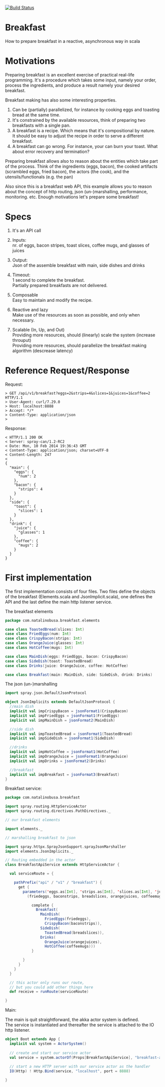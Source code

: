 [![Build Status](https://drone.io/github.com/natalinobusa/breakfast/status.png)](https://drone.io/github.com/natalinobusa/breakfast/latest)

Breakfast
=========

How to prepare breakfast in a reactive, asynchronous way in scala

Motivations
============

Preparing breakfast is an excellent exercise of practical real-life programming. It's a procedure which takes some input, namely your order, process the ingredients, and produce a result namely your desired breakfast.

Breakfast making has also some interesting properties. 

1. Can be (partially) parallelized, for instance by cooking eggs and toasting bread at the same time. 
2. It's constrained by the available resources, think of preparing two breakfasts with a single pan. 
3. A breakfast is a recipe. Which means that it's compositional by nature.   
   It should be easy to adjust the recipe in order to serve a different breakfast.
4. A breakfast can go wrong. For instance, your can burn your toast. What about error recovery and termination?

Preparing breakfast allows also to reason about the entities which take part of the process. 
Think of the ingredients (eggs, bacon), the cooked artifacts (scrambled eggs, fried bacon), the actors (the cook), and the utensils/functionals (e.g. the pan)

Also since this is a breakfast web API, this example allows you to reason about the concept of http routing, json (un-)marshalling, performance, monitoring. etc.
Enough motivations let's prepare some breakfast!

Specs
============
1. It's an API call

2. Inputs:   
	nr. of eggs, bacon stripes, toast slices, coffee mugs, and glasses of juices

3. Output:   
	Json of the assemble breakfast with main, side dishes and drinks

4. Timeout:   
	1 second to complete the breakfast.   
	Partially prepared breakfasts are not delivered.

5. Composable   
	Easy to maintain and modify the recipe.

6. Reactive and lazy   
	Make use of the resources as soon as possible, and only when necessary.

7. Scalable (In, Up, and Out)   
	Providing more resources, should (linearly) scale the system (increase throuput)   
	Providing more resources, should parallelize the breakfast making algorithm (descrease latency)

Reference Request/Response
============
Request:

	> GET /api/v1/breakfast?eggs=2&strips=4&slices=1&juices=1&coffee=2 HTTP/1.1
	> User-Agent: curl/7.29.0
	> Host: localhost:8888
	> Accept: */*
	> Content-Type: application/json
	> 

Response:

	< HTTP/1.1 200 OK
	< Server: spray-can/1.2-RC2
	< Date: Mon, 10 Feb 2014 19:36:43 GMT
	< Content-Type: application/json; charset=UTF-8
	< Content-Length: 247
	< 
	{
	  "main": {
	    "eggs": {
	      "num": 2
	    },
	    "bacon": {
	      "strips": 4
	    }
	  },
	  "side": {
	    "toast": {
	      "slices": 1
	    }
	  },
	  "drink": {
	    "juice": {
	      "glasses": 1
	    },
	    "coffee": {
	      "mugs": 2
	    }
	  }
	}

First implementation
============

The first implementation consists of four files. Two files define the objects of the breakfast (Elements.scala and JsonImplicit.scala), one defines the API and the last define the main http listener service.

The breakfast elements
```scala
package com.natalinobusa.breakfast.elements

case class ToastedBread(slices: Int)
case class FriedEggs(num: Int)
case class CrispyBacon(strips: Int)
case class OrangeJuice(glasses: Int)
case class HotCoffee(mugs: Int)

case class MainDish(eggs: FriedEggs, bacon: CrispyBacon)
case class SideDish(toast: ToastedBread)
case class Drinks(juice: OrangeJuice, coffee: HotCoffee)

case class Breakfast(main: MainDish, side: SideDish, drink: Drinks)
```

The json (un-)marshalling

```scala
import spray.json.DefaultJsonProtocol

object JsonImplicits extends DefaultJsonProtocol {
  //main dish
  implicit val impCrispyBacon = jsonFormat1(CrispyBacon)
  implicit val impFriedEggs = jsonFormat1(FriedEggs)
  implicit val impMainDish = jsonFormat2(MainDish)

  //side dish
  implicit val impToastedBread = jsonFormat1(ToastedBread)
  implicit val impSideDish = jsonFormat1(SideDish)

  //drinks
  implicit val impHotCoffee = jsonFormat1(HotCoffee)
  implicit val impOrangeJuice = jsonFormat1(OrangeJuice)
  implicit val impDrinks = jsonFormat2(Drinks)

  //breakfast
  implicit val impBreakfast = jsonFormat3(Breakfast)
}
```


Breakfast service:

```scala
package com.natalinobusa.breakfast

import spray.routing.HttpServiceActor
import spray.routing.directives.PathDirectives._

// our breakfast elements

import elements._

// marshalling breakfast to json

import spray.httpx.SprayJsonSupport.sprayJsonMarshaller
import elements.JsonImplicits._

// Routing embedded in the actor
class BreakfastApiService extends HttpServiceActor {

  val serviceRoute = {

    pathPrefix("api" / "v1" / "breakfast") {
      get {
        parameters('eggs.as[Int], 'strips.as[Int], 'slices.as[Int], 'juices.as[Int], 'coffee.as[Int]) {
          (friedeggs, baconstrips, breadslices, orangejuices, coffeemugs) =>

            complete {
              Breakfast(
                MainDish(
                  FriedEggs(friedeggs),
                  CrispyBacon(baconstrips)),
                SideDish(
                  ToastedBread(breadslices)),
                Drinks(
                  OrangeJuice(orangejuices),
                  HotCoffee(coffeemugs)))
            }

        }
      }
    }
  }

  // this actor only runs our route,
  // but you could add other things here
  def receive = runRoute(serviceRoute)

}
```

Main:

The main is quit straightforward, the akka actor system is defined.   
The service is instantiated and thereafter the service is attached to the IO http listener.


```scala
object Boot extends App {
  implicit val system = ActorSystem()
  
  // create and start our service actor
  val service = system.actorOf(Props[BreakfastApiService], "breakfast-api-service")
  
  // start a new HTTP server with our service actor as the handler
  IO(Http) ! Http.Bind(service, "localhost", port = 8888)

}
```



	
